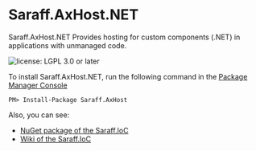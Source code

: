 # Saraff.AxHost.NET
Saraff.AxHost.NET Provides hosting for custom components (.NET) in applications with unmanaged code.

![license: LGPL 3.0 or later](https://img.shields.io/badge/license-LGPL%203.0%20or%20later-blue?style=flat&logo=git)

To install Saraff.AxHost.NET, run the following command in the [Package Manager Console](https://docs.nuget.org/docs/start-here/using-the-package-manager-console)
```
PM> Install-Package Saraff.AxHost
```
Also, you can see: 
* [NuGet package of the Saraff.IoC](https://www.nuget.org/packages/Saraff.AxHost/)
* [Wiki of the Saraff.IoC](https://saraff-9eb1047a4beb4cef8506b29ba325bd5a.github.io/saraffaxhost/)

